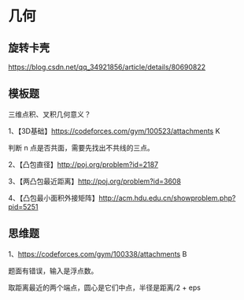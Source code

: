 # 几何

## 旋转卡壳

<https://blog.csdn.net/qq_34921856/article/details/80690822>

## 模板题

三维点积、叉积几何意义？

1、【3D基础】<https://codeforces.com/gym/100523/attachments> K

判断 n 点是否共面，需要先找出不共线的三点。

2、【凸包直径】<http://poj.org/problem?id=2187>

3、【两凸包最近距离】<http://poj.org/problem?id=3608>

4、【凸包最小面积外接矩阵】<http://acm.hdu.edu.cn/showproblem.php?pid=5251>

## 思维题

1、<https://codeforces.com/gym/100338/attachments> B

题面有错误，输入是浮点数。

取距离最近的两个端点，圆心是它们中点，半径是距离/2 + eps